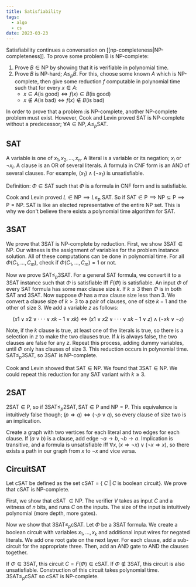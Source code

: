 ```yaml
---
title: Satisfiability
tags:
  - algo
  - cs
date: 2023-03-23
---
```

 Satisfiability continues a conversation on [[np-completeness|NP-completeness]]. To prove some problem B is NP-complete:
 1. Prove $B \in \text{NP}$ by showing that it is verifiable in polynomial time.
 2. Prove $B$ is NP-hard; $A \leq_{p} B$. For this, choose some known $A$ which is NP-complete, then give some reduction $f$ computable in polynomial time such that for every $x \in A$:
	- $x \in A(\text{is good}) \iff f(x) \in B(\text{is good})$
	- $x \notin A(\text{is bad}) \iff f(x) \notin B(\text{is bad})$

In order to prove that a problem :is NP-complete, another NP-complete problem must exist. However, Cook and Levin proved SAT is NP-complete without a predecessor; $\forall A \in \text{NP}, A \leq_{p} \text{SAT}$.

## SAT
A variable is one of $x_1, x_2, ..., x_n$. A literal is a variable or its negation; $x_i$ or $¬ x_i$. A clause is an OR of several literals. A formula in CNF form is an AND of several clauses.
For example, $(x_1) \land (\neg x_1)$ is unsatisfiable.

Definition: $\Phi \in \text{SAT}$ such that $\Phi$ is a formula in CNF form and is satisfiable.

Cook and Levin proved $L \in \text{NP} \implies L \leq_{p}$ SAT. So if $\text{SAT} \in \text{P} \implies \text{NP} \subseteq \text{P} \implies \text{P} = \text{NP}$. SAT is like an elected representative of the entire NP set. This is why we don't believe there exists a polynomial time algorithm for SAT.

## 3SAT
We prove that 3SAT is NP-complete by reduction. First, we show $\text{3SAT} \in \text{NP}$. Our witness is the assignment of variables for the problem instance solution. All of these computations can be done in polynomial time. For all $\Phi(C_1, ..., C_m)$, check if $\Phi(C_1,...,C_m) = 1$ or not.

Now we prove $\text{SAT} \leq_p \text{3SAT}$. For a general SAT formula, we convert it to a 3SAT instance such that $\Phi$ is satisfiable iff $F(\Phi)$ is satisfiable. An input $\Phi$ of every SAT formula has some max clause size $k$. If $k \leq 3$ then $\Phi$ is in both SAT and 3SAT. Now suppose $\Phi$ has a max clause size less than 3. We convert a clause size of $k > 3$ to a pair of clauses, one of size $k-1$ and the other of size $3$. We add a variable $z$ as follows:

$$(x1 ∨ x2 ∨ · · · ∨ xk−1 ∨ xk) \iff (x1 ∨ x2 ∨ · · · ∨ xk−1 ∨ z) ∧ (¬xk ∨ ¬z)$$

Note, if the $k$ clause is true, at least one of the literals is true, so there is a selection in $z$ to make the two clauses true. If $k$ is always false, the two clauses are false for any $z$. Repeat this process, adding dummy variables, until $\Phi$ only has clauses of size 3. This reduction occurs in polynomial time. $\text{SAT} \leq_p \text{3SAT}$, so $\text{3SAT}$ is NP-complete.

Cook and Levin showed that $\text{SAT} \in \text{NP}$. We found that $\text{3SAT} \in \text{NP}$. We could repeat this reduction for any SAT variant with $k \geq 3$.

## 2SAT
$\text{2SAT} \in \text{P}$, so if $\text{3SAT} \leq_p \text{2SAT}, \text{SAT} \in \text{P}$ and $\text{NP} = \text{P}$. This equivalence is intuitively false though; $(p \Rightarrow q) \iff (\neg p \lor q)$, so every clause of size two is an implication.

Create a graph with two vertices for each literal and two edges for each clause. If $(a \lor b)$ is a clause, add edge $\neg a \rightarrow b, \neg b \rightarrow a$. Implication is transitive, and a formula is unsatisfiable iff $\forall x, (x \Rightarrow \neg x) \lor (\neg x \Rightarrow x)$, so there exists a path in our graph from $x$ to $\neg x$ and vice versa.

## CircuitSAT
Let cSAT be defined as the set cSAT = { $C$ | $C$ is boolean circuit}. We prove that cSAT is NP-complete.

First, we show that cSAT $\in \text{NP}$. The verifier $V$ takes as input $C$ and a witness of $n$ bits, and runs $C$ on the inputs. The size of the input is intuitively polynomial (more depth, more gates).

Now we show that $\text{3SAT} \leq_p \text{cSAT}$. Let $\Phi$ be a $\text{3SAT}$ formula. We create a boolean circuit with variables $x_1,...,x_k$ and additional input wires for negated literals. We add one root gate on the next layer. For each clause, add a sub-circuit for the appropriate three. Then, add an AND gate to AND the clauses together.

If $\Phi \in \text{3SAT}$, this circuit $C = F(\Phi) \in \text{cSAT}$. If $\Phi \notin \text{3SAT}$, this circuit is also unsatisfiable. Construction of this circuit takes polynomial time. $\text{3SAT} \leq_p \text{cSAT}$ so $\text{cSAT}$ is NP-complete. 